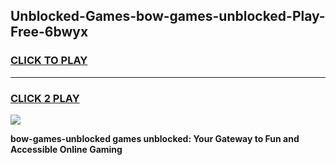 
## Unblocked-Games-bow-games-unblocked-Play-Free-6bwyx
<h3>
<a href="https://premium76.site?title=bow-games-unblocked&ref=18A1">CLICK TO PLAY</a></h3>
<hr>

<h3>
<a href="https://premium76.site?title=bow-games-unblocked&ref=18A1">CLICK 2 PLAY</a>
  
</h3>

<a href="https://premium76.site?title=bow-games-unblocked&ref=18A1"><img src="https://clearcache.store/games.png"></a>


**bow-games-unblocked games unblocked: Your Gateway to Fun and Accessible Online Gaming**
